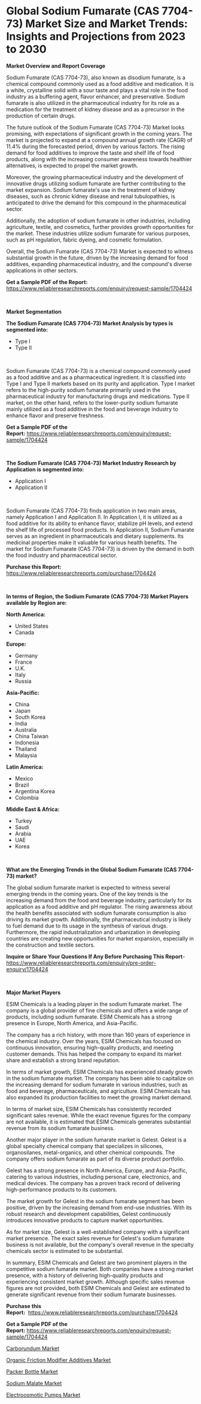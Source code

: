 <p><h1>Global Sodium Fumarate (CAS 7704-73) Market Size and Market Trends: Insights and Projections from 2023 to 2030</h1></p><p><strong>Market Overview and Report Coverage</strong></p>
<p><p>Sodium Fumarate (CAS 7704-73), also known as disodium fumarate, is a chemical compound commonly used as a food additive and medication. It is a white, crystalline solid with a sour taste and plays a vital role in the food industry as a buffering agent, flavor enhancer, and preservative. Sodium fumarate is also utilized in the pharmaceutical industry for its role as a medication for the treatment of kidney disease and as a precursor in the production of certain drugs.</p><p>The future outlook of the Sodium Fumarate (CAS 7704-73) Market looks promising, with expectations of significant growth in the coming years. The market is projected to expand at a compound annual growth rate (CAGR) of 11.4% during the forecasted period, driven by various factors. The rising demand for food additives to improve the taste and shelf life of food products, along with the increasing consumer awareness towards healthier alternatives, is expected to propel the market growth.</p><p>Moreover, the growing pharmaceutical industry and the development of innovative drugs utilizing sodium fumarate are further contributing to the market expansion. Sodium fumarate's use in the treatment of kidney diseases, such as chronic kidney disease and renal tubulopathies, is anticipated to drive the demand for this compound in the pharmaceutical sector.</p><p>Additionally, the adoption of sodium fumarate in other industries, including agriculture, textile, and cosmetics, further provides growth opportunities for the market. These industries utilize sodium fumarate for various purposes, such as pH regulation, fabric dyeing, and cosmetic formulation.</p><p>Overall, the Sodium Fumarate (CAS 7704-73) Market is expected to witness substantial growth in the future, driven by the increasing demand for food additives, expanding pharmaceutical industry, and the compound's diverse applications in other sectors.</p></p>
<p><strong>Get a Sample PDF of the Report:</strong> <a href="https://www.reliableresearchreports.com/enquiry/request-sample/1704424">https://www.reliableresearchreports.com/enquiry/request-sample/1704424</a></p>
<p>&nbsp;</p>
<p><strong>Market Segmentation</strong></p>
<p><strong>The Sodium Fumarate (CAS 7704-73) Market Analysis by types is segmented into:</strong></p>
<p><ul><li>Type I</li><li>Type II</li></ul></p>
<p>&nbsp;</p>
<p><p>Sodium Fumarate (CAS 7704-73) is a chemical compound commonly used as a food additive and as a pharmaceutical ingredient. It is classified into Type I and Type II markets based on its purity and application. Type I market refers to the high-purity sodium fumarate primarily used in the pharmaceutical industry for manufacturing drugs and medications. Type II market, on the other hand, refers to the lower-purity sodium fumarate mainly utilized as a food additive in the food and beverage industry to enhance flavor and preserve freshness.</p></p>
<p><strong>Get a Sample PDF of the Report:</strong>&nbsp;<a href="https://www.reliableresearchreports.com/enquiry/request-sample/1704424">https://www.reliableresearchreports.com/enquiry/request-sample/1704424</a></p>
<p>&nbsp;</p>
<p><strong>The Sodium Fumarate (CAS 7704-73) Market Industry Research by Application is segmented into:</strong></p>
<p><ul><li>Application I</li><li>Application II</li></ul></p>
<p>&nbsp;</p>
<p><p>Sodium Fumarate (CAS 7704-73) finds application in two main areas, namely Application I and Application II. In Application I, it is utilized as a food additive for its ability to enhance flavor, stabilize pH levels, and extend the shelf life of processed food products. In Application II, Sodium Fumarate serves as an ingredient in pharmaceuticals and dietary supplements. Its medicinal properties make it valuable for various health benefits. The market for Sodium Fumarate (CAS 7704-73) is driven by the demand in both the food industry and pharmaceutical sector.</p></p>
<p><strong>Purchase this Report:</strong>&nbsp; <a href="https://www.reliableresearchreports.com/purchase/1704424">https://www.reliableresearchreports.com/purchase/1704424</a></p>
<p>&nbsp;</p>
<p><strong>In terms of Region, the Sodium Fumarate (CAS 7704-73) Market Players available by Region are:</strong></p>
<p>
    <p> <strong> North America: </strong>
        <ul>
            <li>United States</li>
            <li>Canada</li>
        </ul>
        </p> 
    <p> <strong> Europe: </strong>
        <ul>
            <li>Germany</li>
            <li>France</li>
            <li>U.K.</li>
            <li>Italy</li>
            <li>Russia</li>
        </ul>
        </p> 
    <p> <strong> Asia-Pacific: </strong>
        <ul>
            <li>China</li>
            <li>Japan</li>
            <li>South Korea</li>
            <li>India</li>
            <li>Australia</li>
            <li>China Taiwan</li>
            <li>Indonesia</li>
            <li>Thailand</li>
            <li>Malaysia</li>
        </ul>
        </p> 
    <p> <strong> Latin America: </strong>
        <ul>
            <li>Mexico</li>
            <li>Brazil</li>
            <li>Argentina Korea</li>
            <li>Colombia</li>
        </ul>
        </p> 
    <p> <strong> Middle East & Africa: </strong>
        <ul>
            <li>Turkey</li>
            <li>Saudi</li>
            <li>Arabia</li>
            <li>UAE</li>
            <li>Korea</li>
        </ul>
    </p>
    </p>
<p>&nbsp;</p>
<p><strong>What are the Emerging Trends in the Global Sodium Fumarate (CAS 7704-73) market?</strong></p>
<p><p>The global sodium fumarate market is expected to witness several emerging trends in the coming years. One of the key trends is the increasing demand from the food and beverage industry, particularly for its application as a food additive and pH regulator. The rising awareness about the health benefits associated with sodium fumarate consumption is also driving its market growth. Additionally, the pharmaceutical industry is likely to fuel demand due to its usage in the synthesis of various drugs. Furthermore, the rapid industrialization and urbanization in developing countries are creating new opportunities for market expansion, especially in the construction and textile sectors.</p></p>
<p><strong>Inquire or Share Your Questions If Any Before Purchasing This Report</strong>- <a href="https://www.reliableresearchreports.com/enquiry/pre-order-enquiry/1704424">https://www.reliableresearchreports.com/enquiry/pre-order-enquiry/1704424</a></p>
<p>&nbsp;</p>
<p><strong>Major Market Players</strong></p>
<p><p>ESIM Chemicals is a leading player in the sodium fumarate market. The company is a global provider of fine chemicals and offers a wide range of products, including sodium fumarate. ESIM Chemicals has a strong presence in Europe, North America, and Asia-Pacific. </p><p>The company has a rich history, with more than 160 years of experience in the chemical industry. Over the years, ESIM Chemicals has focused on continuous innovation, ensuring high-quality products, and meeting customer demands. This has helped the company to expand its market share and establish a strong brand reputation.</p><p>In terms of market growth, ESIM Chemicals has experienced steady growth in the sodium fumarate market. The company has been able to capitalize on the increasing demand for sodium fumarate in various industries, such as food and beverage, pharmaceuticals, and agriculture. ESIM Chemicals has also expanded its production facilities to meet the growing market demand.</p><p>In terms of market size, ESIM Chemicals has consistently recorded significant sales revenue. While the exact revenue figures for the company are not available, it is estimated that ESIM Chemicals generates substantial revenue from its sodium fumarate business.</p><p>Another major player in the sodium fumarate market is Gelest. Gelest is a global specialty chemical company that specializes in silicones, organosilanes, metal-organics, and other chemical compounds. The company offers sodium fumarate as part of its diverse product portfolio.</p><p>Gelest has a strong presence in North America, Europe, and Asia-Pacific, catering to various industries, including personal care, electronics, and medical devices. The company has a proven track record of delivering high-performance products to its customers.</p><p>The market growth for Gelest in the sodium fumarate segment has been positive, driven by the increasing demand from end-use industries. With its robust research and development capabilities, Gelest continuously introduces innovative products to capture market opportunities.</p><p>As for market size, Gelest is a well-established company with a significant market presence. The exact sales revenue for Gelest's sodium fumarate business is not available, but the company's overall revenue in the specialty chemicals sector is estimated to be substantial.</p><p>In summary, ESIM Chemicals and Gelest are two prominent players in the competitive sodium fumarate market. Both companies have a strong market presence, with a history of delivering high-quality products and experiencing consistent market growth. Although specific sales revenue figures are not provided, both ESIM Chemicals and Gelest are estimated to generate significant revenue from their sodium fumarate businesses.</p></p>
<p><strong>Purchase this Report:</strong>&nbsp;&nbsp;<a href="https://www.reliableresearchreports.com/purchase/1704424">https://www.reliableresearchreports.com/purchase/1704424</a></p>
<p></p>
<p><strong>Get a Sample PDF of the Report:</strong>&nbsp;<a href="https://www.reliableresearchreports.com/enquiry/request-sample/1704424">https://www.reliableresearchreports.com/enquiry/request-sample/1704424</a></p>
<p><p><a href="https://github.com/aasishrp01/Market-Research-Report-List-1/blob/main/carborundum-market.md">Carborundum Market</a></p><p><a href="https://www.linkedin.com/pulse/organic-friction-modifier-additives-market-size-share-vv7ye/">Organic Friction Modifier Additives Market</a></p><p><a href="https://www.linkedin.com/pulse/packer-bottle-market-size-growth-forecast-from-2023-2030-uulme/">Packer Bottle Market</a></p><p><a href="https://github.com/Paul14Anderson63/Market-Research-Report-List-1/blob/main/sodium-malate-market.md">Sodium Malate Market</a></p><p><a href="https://medium.com/@karinaokon2662/electroosmotic-pumps-nbsp-market-focuses-on-market-share-size-and-projected-forecast-till-2030-ad3478105d98">Electroosmotic Pumps Market</a></p></p>